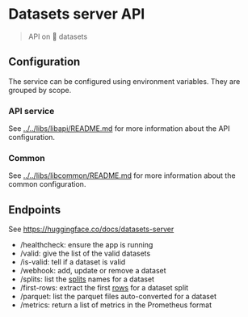 # Datasets server API

> API on 🤗 datasets

## Configuration

The service can be configured using environment variables. They are grouped by scope.

### API service

See [../../libs/libapi/README.md](../../libs/libapi/README.md) for more information about the API configuration.

### Common

See [../../libs/libcommon/README.md](../../libs/libcommon/README.md) for more information about the common configuration.

## Endpoints

See https://huggingface.co/docs/datasets-server

- /healthcheck: ensure the app is running
- /valid: give the list of the valid datasets
- /is-valid: tell if a dataset is valid
- /webhook: add, update or remove a dataset
- /splits: list the [splits](https://huggingface.co/docs/datasets/splits.html) names for a dataset
- /first-rows: extract the first [rows](https://huggingface.co/docs/datasets/splits.html) for a dataset split
- /parquet: list the parquet files auto-converted for a dataset
- /metrics: return a list of metrics in the Prometheus format
